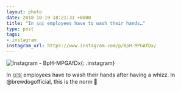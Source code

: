 ```yaml
---
layout: photo
date: 2018-10-19 18:21:31 +0000
title: "In 🇺🇸 employees have to wash their hands…"
type: post
tags:
- instagram
instagram_url: https://www.instagram.com/p/BpH-MPGAfDx/
---
```


![Instagram - BpH-MPGAfDx](https://colinseymour.co.uk/img/BpH-MPGAfDx.jpg){: .instagram}

In 🇺🇸 employees have to wash their hands after having a whizz. In @brewdogofficial, this is the norm 🤣
